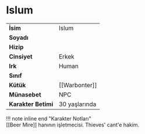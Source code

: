 # Islum   
|  |  |  
|---|---|  
| **İsim** | Islum |  
| **Soyadı** |  |  
| **Hizip** |  |  
| **Cinsiyet** | Erkek |  
| **Irk** | Human |  
| **Sınıf** |  |  
| **Kütük** | [[Warbonter]] |  
| **Münasebet** | NPC |  
| **Karakter Betimi** | 30 yaşlarında |  
  
  
!!! note inline end "Karakter Notları"  
	[[Beer Mire]] hanının işletmecisi. Thieves' cant'e hakim.  